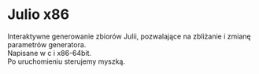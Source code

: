 # Julio x86
Interaktywne generowanie zbiorów Julii, pozwalające na zbliżanie i zmianę parametrów generatora.\
Napisane w c i x86-64bit.\
Po uruchomieniu sterujemy myszką.
